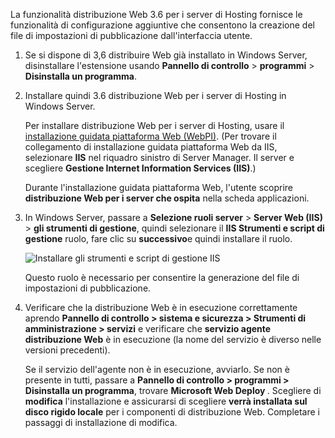 La funzionalità distribuzione Web 3.6 per i server di Hosting fornisce le funzionalità di configurazione aggiuntive che consentono la creazione del file di impostazioni di pubblicazione dall'interfaccia utente.

1. Se si dispone di 3,6 distribuire Web già installato in Windows Server, disinstallare l'estensione usando **Pannello di controllo** > **programmi** > **Disinstalla un programma**.

2. Installare quindi 3.6 distribuzione Web per i server di Hosting in Windows Server.

    Per installare distribuzione Web per i server di Hosting, usare il [installazione guidata piattaforma Web (WebPI)](https://www.microsoft.com/web/downloads/platform.aspx). (Per trovare il collegamento di installazione guidata piattaforma Web da IIS, selezionare **IIS** nel riquadro sinistro di Server Manager. Il server e scegliere **Gestione Internet Information Services (IIS)**.)

    Durante l'installazione guidata piattaforma Web, l'utente scoprire **distribuzione Web per i server che ospita** nella scheda applicazioni.

3. In Windows Server, passare a **Selezione ruoli server** > **Server Web (IIS)** > **gli strumenti di gestione**, quindi selezionare il **IIS Strumenti e script di gestione** ruolo, fare clic su **successivo**e quindi installare il ruolo.

    ![Installare gli strumenti e script di gestione IIS](../../deployment/media/tutorial-iis-management-scripts-and-tools.png)

    Questo ruolo è necessario per consentire la generazione del file di impostazioni di pubblicazione.

4. Verificare che la distribuzione Web è in esecuzione correttamente aprendo **Pannello di controllo > sistema e sicurezza > Strumenti di amministrazione > servizi** e verificare che **servizio agente distribuzione Web** è in esecuzione (la nome del servizio è diverso nelle versioni precedenti).

    Se il servizio dell'agente non è in esecuzione, avviarlo. Se non è presente in tutti, passare a **Pannello di controllo > programmi > Disinstalla un programma**, trovare **Microsoft Web Deploy <version>** . Scegliere di **modifica** l'installazione e assicurarsi di scegliere **verrà installata sul disco rigido locale** per i componenti di distribuzione Web. Completare i passaggi di installazione di modifica.